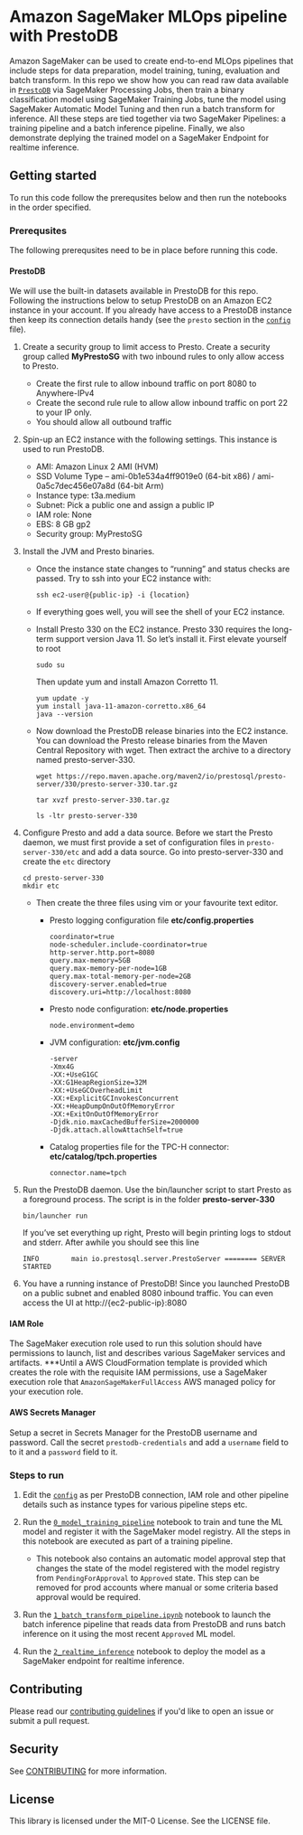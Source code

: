 # Amazon SageMaker MLOps pipeline with PrestoDB

Amazon SageMaker can be used to create end-to-end MLOps pipelines that include steps for data preparation, model training, tuning, evaluation and batch transform. In this repo we show how you can read raw data available in [`PrestoDB`](https://prestodb.io/) via SageMaker Processing Jobs, then train a binary classification model using SageMaker Training Jobs, tune the model using SageMaker Automatic Model Tuning and then run a batch transform for inference. All these steps are tied together via two SageMaker Pipelines: a training pipeline and a batch inference pipeline. Finally, we also demonstrate deplying the trained model on a SageMaker Endpoint for realtime inference.

## Getting started

To run this code follow the prerequsites below and then run the notebooks in the order specified.

### Prerequsites

The following prerequsites need to be in place before running this code.

#### PrestoDB

We will use the built-in datasets available in PrestoDB for this repo. Following the instructions below to setup PrestoDB on an Amazon EC2 instance in your account. If you already have access to a PrestoDB instance then keep its connection details handy (see the `presto` section in the [`config`](./config.yml) file).

1. Create a security group to limit access to Presto. Create a security group called **MyPrestoSG** with two inbound rules to only allow access to Presto.
    - Create the first rule to allow inbound traffic on port 8080 to Anywhere-IPv4
    - Create the second rule rule to allow allow inbound traffic on port 22 to your IP only. 
    - You should allow all outbound traffic

1. Spin-up an EC2 instance with the following settings. This instance is used to run PrestoDB.
    - AMI: Amazon Linux 2 AMI (HVM)
    - SSD Volume Type – ami-0b1e534a4ff9019e0 (64-bit x86) / ami-0a5c7dec456e07a8d (64-bit Arm)
    - Instance type: t3a.medium
    - Subnet: Pick a public one and assign a public IP
    - IAM role: None
    - EBS: 8 GB gp2
    - Security group: MyPrestoSG

1. Install the JVM and Presto binaries.

    - Once the instance state changes to “running” and status checks are passed. Try to ssh into your EC2 instance with:

        ```{.bash}
        ssh ec2-user@{public-ip} -i {location}
        ```
    
    - If everything goes well, you will see the shell of your EC2 instance.

    - Install Presto 330 on the EC2 instance. Presto 330 requires the long-term support version Java 11. So let’s install it. First elevate yourself to root
    
        ```{.bash}
        sudo su
        ```

        Then update yum and install Amazon Corretto 11.

        ```{.bash}
        yum update -y
        yum install java-11-amazon-corretto.x86_64
        java --version
        ```
    
    - Now download the PrestoDB release binaries into the EC2 instance. You can download the Presto release binaries from the Maven Central Repository with wget. Then extract the archive to a directory named presto-server-330.

        ```{.bash}
        wget https://repo.maven.apache.org/maven2/io/prestosql/presto-server/330/presto-server-330.tar.gz 

        tar xvzf presto-server-330.tar.gz 

        ls -ltr presto-server-330
        ```

1. Configure Presto and add a data source. Before we start the Presto daemon, we must first provide a set of configuration files in `presto-server-330/etc` and add a data source. Go into presto-server-330 and create the `etc` directory

    ```{.bash}
    cd presto-server-330
    mkdir etc
    ```

    - Then create the three files using vim or your favourite text editor.
        - Presto logging configuration file **etc/config.properties** 
        
            ```{.bash}
            coordinator=true
            node-scheduler.include-coordinator=true
            http-server.http.port=8080
            query.max-memory=5GB
            query.max-memory-per-node=1GB
            query.max-total-memory-per-node=2GB
            discovery-server.enabled=true
            discovery.uri=http://localhost:8080 
            ```
        - Presto node configuration: **etc/node.properties** 
        
            ```{.bash}
            node.environment=demo 
            ```

        * JVM configuration: **etc/jvm.config** 
        
            ```{.bash}
            -server
            -Xmx4G
            -XX:+UseG1GC
            -XX:G1HeapRegionSize=32M
            -XX:+UseGCOverheadLimit
            -XX:+ExplicitGCInvokesConcurrent
            -XX:+HeapDumpOnOutOfMemoryError
            -XX:+ExitOnOutOfMemoryError
            -Djdk.nio.maxCachedBufferSize=2000000
            -Djdk.attach.allowAttachSelf=true 
            ```
        * Catalog properties file for the TPC-H connector: **etc/catalog/tpch.properties** 
        
            ```{.bash}
            connector.name=tpch
            ```

1. Run the PrestoDB daemon. Use the bin/launcher script to start Presto as a foreground process. The script is in the folder **presto-server-330**

    ```{.bash}
    bin/launcher run
    ```

    If you’ve set everything up right, Presto will begin printing logs to stdout and stderr. After awhile you should see this line

    ```{.bash}
    INFO        main io.prestosql.server.PrestoServer ======== SERVER STARTED  
    ```

1. You have a running instance of PrestoDB! Since you launched PrestoDB on a public subnet and enabled 8080 inbound traffic. You can even access the UI at http://{ec2-public-ip}:8080

#### IAM Role

The SageMaker execution role used to run this solution should have permissions to launch, list and describes various SageMaker services and artifacts. ***Until a AWS CloudFormation template is provided which creates the role with the requisite IAM permissions, use a SageMaker execution role that `AmazonSageMakerFullAccess` AWS managed policy for your execution role.

#### AWS Secrets Manager

Setup a secret in Secrets Manager for the PrestoDB username and password. Call the secret `prestodb-credentials` and add a `username` field to to it and a `password` field to it.


### Steps to run

1. Edit the [`config`](./config.yml) as per PrestoDB connection, IAM role and other pipeline details such as instance types for various pipeline steps etc.

1. Run the [`0_model_training_pipeline`](./0_model_training_pipeline.ipynb) notebook to train and tune the ML model and register it with the SageMaker model registry. All the steps in this notebook are executed as part of a training pipeline.
    - This notebook also contains an automatic model approval step that changes the state of the model registered with the model registry from `PendingForApproval` to `Approved` state. This step can be removed for prod accounts where manual or some criteria based approval would be required.

1. Run the [`1_batch_transform_pipeline.ipynb`](./1_batch_transform_pipeline.ipynb) notebook to launch the batch inference pipeline that reads data from PrestoDB and runs batch inference on it using the most recent `Approved` ML model.

1. Run the [`2_realtime_inference`](./2_realtime_inference.ipynb) notebook to deploy the model as a SageMaker endpoint for realtime inference.

## Contributing
Please read our [contributing guidelines](https://github.com/aws/amazon-sagemaker-examples/blob/master/CONTRIBUTING.md)
if you'd like to open an issue or submit a pull request.

## Security

See [CONTRIBUTING](CONTRIBUTING.md#security-issue-notifications) for more information.

## License

This library is licensed under the MIT-0 License. See the LICENSE file.
